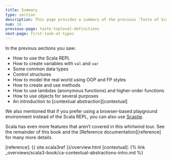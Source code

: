 ```yaml
---
title: Summary
type: section
description: This page provides a summary of the previous 'Taste of Scala' sections.
num: 16
previous-page: taste-toplevel-definitions
next-page: first-look-at-types
---
```



In the previous sections you saw:

- How to use the Scala REPL
- How to create variables with `val` and `var`
- Some common data types
- Control structures
- How to model the real world using OOP and FP styles
- How to create and use methods
- How to use lambdas (anonymous functions) and higher-order functions
- How to use objects for several purposes
- An introduction to [contextual abstraction][contextual]

We also mentioned that if you prefer using a browser-based playground environment instead of the Scala REPL, you can also use [Scastie](https://scastie.scala-lang.org/).

Scala has even more features that aren’t covered in this whirlwind tour.
See the remainder of this book and the [Reference documentation][reference] for many more details.



[reference]: {{ site.scala3ref }}/overview.html
[contextual]: {% link _overviews/scala3-book/ca-contextual-abstractions-intro.md %}

